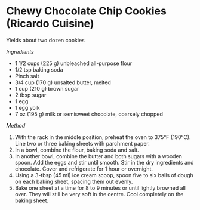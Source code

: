 # Chewy Chocolate Chip Cookies (Ricardo Cuisine)

Yields about two dozen cookies

*Ingredients*

- 1 1/2 cups (225 g) unbleached all-purpose flour
- 1/2 tsp baking soda
- Pinch salt  
- 3/4 cup (170 g) unsalted butter, melted
- 1 cup (210 g) brown sugar
- 2 tbsp sugar
- 1 egg  
- 1 egg yolk
- 7 oz (195 g) milk or semisweet chocolate, coarsely chopped

*Method*

1. With the rack in the middle position, preheat the oven to 375°F (190°C). Line two or three baking sheets with parchment paper.
2. In a bowl, combine the flour, baking soda and salt.
3. In another bowl, combine the butter and both sugars with a wooden spoon. Add the eggs and stir until smooth. Stir in the dry ingredients and chocolate. Cover and refrigerate for 1 hour or overnight.
4. Using a 3-tbsp (45 ml) ice cream scoop, spoon five to six balls of dough on each baking sheet, spacing them out evenly.
5. Bake one sheet at a time for 8 to 9 minutes or until lightly browned all over. They will still be very soft in the centre. Cool completely on the baking sheet.


